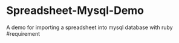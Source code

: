 # Spreadsheet-Mysql-Demo
A demo for importing a spreadsheet into mysql database with ruby
#requirement
